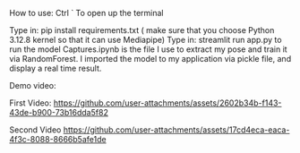 How to use:
Ctrl ` To open up the terminal

Type in: pip install requirements.txt ( make sure that you choose Python 3.12.8 kernel so that it can use Mediapipe)
Type in: streamlit run app.py to run the model
Captures.ipynb is the file I use to extract my pose and train it via RandomForest. I imported the model to my application via pickle file, and display a real time result.


Demo video: 

First Video:
https://github.com/user-attachments/assets/2602b34b-f143-43de-b900-73b16dda5f82


Second Video
https://github.com/user-attachments/assets/17cd4eca-eaca-4f3c-8088-8666b5afe1de

